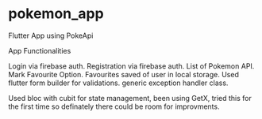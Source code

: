 # pokemon_app

Flutter App using PokeApi

App Functionalities

Login via firebase auth.
Registration via firebase auth.
List of Pokemon API.
Mark Favourite Option.
Favourites saved of user in local storage.
Used flutter form builder for validations.
generic exception handler class.


Used bloc with cubit for state management, been using GetX, tried this for the first time so definately there could be room for improvments.

